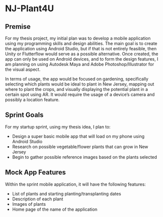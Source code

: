 <h1 style="align: center"> NJ-Plant4U </h1>

## Premise
For my thesis project, my initial plan was to develop a mobile application using my programming skills and design abilities. The main goal is to create the application using Android Studio, but if that is not entirely feasible, then Unity or Flutterflow would serve as a possible alternative. Once created, the app can only be used on Android devices, and to form the design features, I am planning on using Autodesk Maya and Adobe Photoshop/Illustrator for the visual aspect.

In terms of usage, the app would be focused on gardening, specifically selecting which plants would be ideal to plant in New Jersey, mapping out where to plant the crops, and visually displaying the potential plant in a certain spot using AR. It would require the usage of a device’s camera and possibly a location feature.

## Sprint Goals
For my startup sprint, using my thesis idea, I plan to:
- Design a super basic mobile app that will load on my phone using Android Studio
- Research on possible vegetable/flower plants that can grow in New Jersey
- Begin to gather possible reference images based on the plants selected

## Mock App Features
Within the sprint mobile application, it will have the following features:
- List of plants and starting planting/transplanting dates
- Description of each plant
- Images of plants
- Home page of the name of the application
